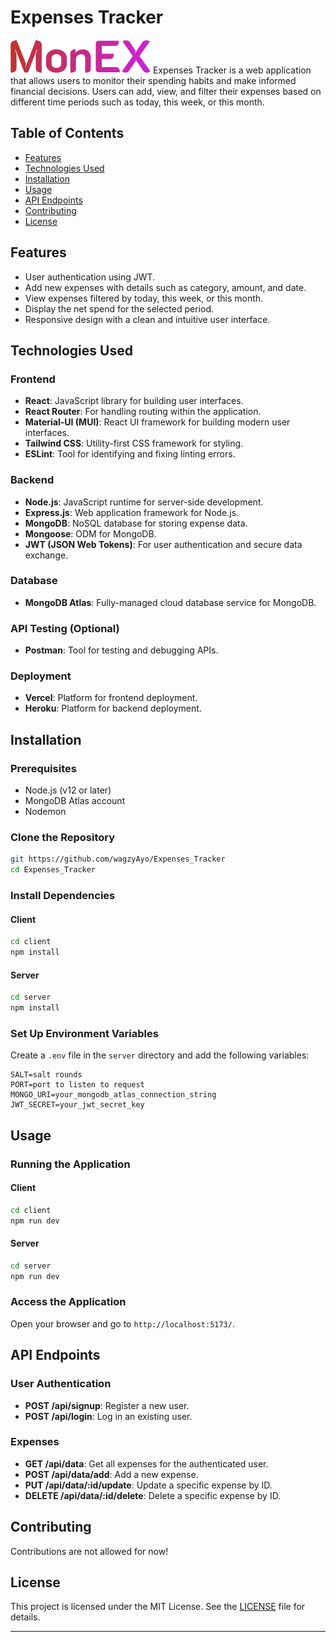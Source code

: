 # Expenses Tracker
![alt text](icon.svg)
Expenses Tracker is a web application that allows users to monitor their spending habits and make informed financial decisions. Users can add, view, and filter their expenses based on different time periods such as today, this week, or this month.


## Table of Contents


- [Features](#features)
- [Technologies Used](#technologies-used)
- [Installation](#installation)
- [Usage](#usage)
- [API Endpoints](#api-endpoints)
- [Contributing](#contributing)
- [License](#license)


## Features


- User authentication using JWT.
- Add new expenses with details such as category, amount, and date.
- View expenses filtered by today, this week, or this month.
- Display the net spend for the selected period.
- Responsive design with a clean and intuitive user interface.


## Technologies Used


### Frontend


- **React**: JavaScript library for building user interfaces.
- **React Router**: For handling routing within the application.
- **Material-UI (MUI)**: React UI framework for building modern user interfaces.
- **Tailwind CSS**: Utility-first CSS framework for styling.
- **ESLint**: Tool for identifying and fixing linting errors.


### Backend


- **Node.js**: JavaScript runtime for server-side development.
- **Express.js**: Web application framework for Node.js.
- **MongoDB**: NoSQL database for storing expense data.
- **Mongoose**: ODM for MongoDB.
- **JWT (JSON Web Tokens)**: For user authentication and secure data exchange.


### Database


- **MongoDB Atlas**: Fully-managed cloud database service for MongoDB.


### API Testing (Optional)


- **Postman**: Tool for testing and debugging APIs.


### Deployment


- **Vercel**: Platform for frontend deployment.
- **Heroku**: Platform for backend deployment.


## Installation


### Prerequisites


- Node.js (v12 or later)
- MongoDB Atlas account
- Nodemon


### Clone the Repository


```bash
git https://github.com/wagzyAyo/Expenses_Tracker
cd Expenses_Tracker
```


### Install Dependencies


#### Client


```bash
cd client
npm install
```


#### Server


```bash
cd server
npm install
```


### Set Up Environment Variables


Create a `.env` file in the `server` directory and add the following variables:


```env
SALT=salt rounds
PORT=port to listen to request
MONGO_URI=your_mongodb_atlas_connection_string
JWT_SECRET=your_jwt_secret_key
```


## Usage


### Running the Application


#### Client


```bash
cd client
npm run dev
```


#### Server


```bash
cd server
npm run dev
```


### Access the Application


Open your browser and go to `http://localhost:5173/`.


## API Endpoints


### User Authentication


- **POST /api/signup**: Register a new user.
- **POST /api/login**: Log in an existing user.


### Expenses


- **GET /api/data**: Get all expenses for the authenticated user.
- **POST /api/data/add**: Add a new expense.
- **PUT /api/data/:id/update**: Update a specific expense by ID.
- **DELETE /api/data/:id/delete**: Delete a specific expense by ID.






## Contributing


Contributions are not allowed for now!


## License


This project is licensed under the MIT License. See the [LICENSE](LICENSE) file for details.


---
